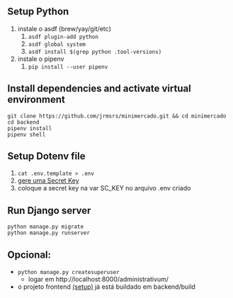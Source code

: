 ## Setup Python
1. instale o asdf (brew/yay/git/etc)
    1. `asdf plugin-add python`
    2. `asdf global system`
    3. `asdf install $(grep python .tool-versions)`
2. instale o pipenv
    1. `pip install --user pipenv`

## Install dependencies and activate virtual environment
```
git clone https://github.com/jrmsrs/minimercado.git && cd minimercado
cd backend
pipenv install
pipenv shell
```

## Setup Dotenv file
1. `cat .env.template > .env`
2. [gere uma Secret Key](https://djecrety.ir/)
3. coloque a secret key na var SC_KEY no arquivo .env criado

## Run Django server
```
python manage.py migrate
python manage.py runserver
```  

## Opcional: 
- `python manage.py createsuperuser`
   - logar em http://localhost:8000/administrativum/
- o projeto frontend [(setup)](frontend/README.md) já está buildado em backend/build
